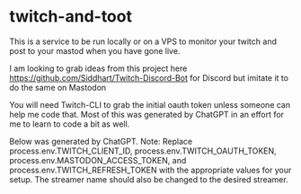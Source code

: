 # twitch-and-toot
This is a service to be run locally or on a VPS to monitor your twitch and post to your mastod when you have gone live. 

I am looking to grab ideas from this project here https://github.com/Siddhart/Twitch-Discord-Bot for Discord but imitate it to do the same on Mastodon

You will need Twitch-CLI to grab the initial oauth token unless someone can help me code that. Most of this was generated by ChatGPT in an effort for me to learn to code a bit as well. 

Below was generated by ChatGPT. 
Note: Replace process.env.TWITCH_CLIENT_ID, process.env.TWITCH_OAUTH_TOKEN, process.env.MASTODON_ACCESS_TOKEN, and process.env.TWITCH_REFRESH_TOKEN with the appropriate values for your setup. The streamer name should also be changed to the desired streamer.
